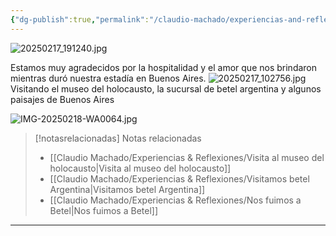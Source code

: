 ```yaml
---
{"dg-publish":true,"permalink":"/claudio-machado/experiencias-and-reflexiones/alojamiento-en-casa-de-los-carrizo/","title":"Alojamiento en casa de los Carrizo","tags":["viajes","Betel"]}
---
```


![20250217_191240.jpg](/img/user/07%20-%20Personal/Im%C3%A1genes/20250217_191240.jpg)

Estamos muy agradecidos por la hospitalidad y el amor que nos brindaron mientras duró nuestra estadía en Buenos Aires.
![20250217_102756.jpg](/img/user/07%20-%20Personal/Im%C3%A1genes/20250217_102756.jpg)
Visitando el museo del holocausto, la sucursal de betel argentina y algunos paisajes de Buenos Aires 

![IMG-20250218-WA0064.jpg](/img/user/07%20-%20Personal/Im%C3%A1genes/IMG-20250218-WA0064.jpg)

> [!notasrelacionadas] Notas relacionadas
> - [[Claudio Machado/Experiencias & Reflexiones/Visita al museo del holocausto\|Visita al museo del holocausto]]
> - [[Claudio Machado/Experiencias & Reflexiones/Visitamos betel Argentina\|Visitamos betel Argentina]]
> - [[Claudio Machado/Experiencias & Reflexiones/Nos fuimos a Betel\|Nos fuimos a Betel]]



---

